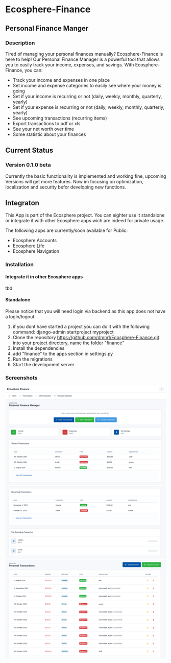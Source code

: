 # Ecosphere-Finance
## Personal Finance Manger

### Description
Tired of managing your personal finances manually? 
Ecosphere-Finance is here to help! Our Personal Finance Manager is a powerful tool that allows you to easily track your income, expenses, and savings.
With Ecosphere-Finance, you can:

- Track your income and expenses in one place
- Set income and expense categories to easily see where your money is going
- Set if your income is recurring or not (daily, weekly, monthly, quarterly, yearly)
- Set if your expense is recurring or not (daily, weekly, monthly, quarterly, yearly)
- See upcoming transactions (recurring items)
- Export transactions to pdf or xls
- See your net worth over time
- Some statistic about your finances

## Current Status

### Version 0.1.0 beta
Currently the basic functionality is implemented and working fine, upcoming Versions will get more features.
Now im focusing on optimization, localization and security befor developing new functions.

## Integraton
This App is part of the Ecosphere project. You can eighter use it standalone or integrate it with other Ecosphere apps wich are indeed for private usage. 

The following apps are currently/soon available for Public:

- Ecosphere Accounts
- Ecosphere Life
- Ecosphere Navigation

### Installation

#### Integrate it in other Ecosphere apps
tbd
#### Standalone
Please notice that you will need login via backend as this app does not have a login/logout.


1. if you dont have started a project you can do it with the following command:
django-admin startproject myproject
2. Clone the repository https://github.com/dmm1/Ecosphere-Finance.git into your project directory,
name the folder "finance"
3. Install the dependencies
4. add "finance" to the apps section in settings.py
5. Run the migrations
6. Start the development server

### Screenshots
![alt 1](https://github.com/dmm1/Ecosphere-Finance/blob/main/docs/images/1.png?raw=true)
![alt 2](https://github.com/dmm1/Ecosphere-Finance/blob/main/docs/images/2.png?raw=true)
![alt 3](https://github.com/dmm1/Ecosphere-Finance/blob/main/docs/images/3.png?raw=true)